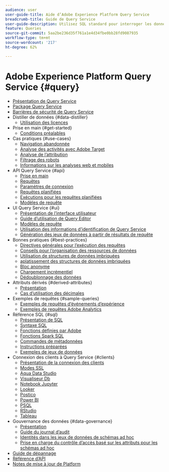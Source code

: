 ```yaml
---
audience: user
user-guide-title: Aide d’Adobe Experience Platform Query Service
breadcrumb-title: Guide de Query Service
user-guide-description: Utilisez SQL standard pour interroger les données du lac de données dans Experience Platform.
feature: Queries
source-git-commit: 5aa2be236d35f761a1e4d34fbe0bb28fd9087935
workflow-type: tm+mt
source-wordcount: '217'
ht-degree: 62%

---
```



# Adobe Experience Platform Query Service {#query}

- [Présentation de Query Service](home.md)
- [Package Query Service](packages.md)
- [Barrières de sécurité de Query Service](guardrails.md)
- Distiller de données {#data-distiller}
   - [Utilisation des licences](data-distiller/licence-usage.md)
- Prise en main {#get-started}
   - [Conditions préalables](get-started/prerequisites.md)
- Cas pratiques {#use-cases}
   - [Navigation abandonnée](use-cases/abandoned-browse.md)
   - [Analyse des activités avec Adobe Target](use-cases/activity-analysis-with-adobe-target.md)
   - [Analyse de l’attribution](use-cases/attribution-analysis.md)
   - [Filtrage des robots](use-cases/bot-filtering.md)
   - [Informations sur les analyses web et mobiles](use-cases/analytics-insights.md)
- API Query Service {#api}
   - [Prise en main](api/getting-started.md)
   - [Requêtes](api/queries.md)
   - [Paramètres de connexion](api/connection-parameters.md)
   - [Requêtes planifiées](api/scheduled-queries.md)
   - [Exécutions pour les requêtes planifiées](api/runs-scheduled-queries.md)
   - [Modèles de requête](api/query-templates.md)
- UI Query Service {#ui}
   - [Présentation de l’interface utilisateur](ui/overview.md)
   - [Guide d’utilisation de Query Editor](ui/user-guide.md)
   - [Modèles de requête](ui/query-templates.md)
   - [Utilisation des informations dʼidentification de Query Service](ui/credentials.md)
   - [Génération des jeux de données à partir de résultats de requête](ui/create-datasets.md)
- Bonnes pratiques {#best-practices}
   - [Directives générales pour l’exécution des requêtes](best-practices/writing-queries.md)
   - [Conseils pour l’organisation des ressources de données](./best-practices/organize-data-assets.md)
   - [Utilisation de structures de données imbriquées](best-practices/nested-data-structures.md)
   - [aplatissement des structures de données imbriquées](best-practices/flatten-nested-data.md)
   - [Bloc anonyme](best-practices/anonymous-block.md)
   - [Chargement incrémentiel](best-practices/incremental-load.md)
   - [Dédoublonnage des données](best-practices/deduplication.md)
- Attributs dérivés {#derived-attributes}
   - [Présentation](derived-attributes/overview.md)
   - [Cas d’utilisation des décimales](derived-attributes/deciles-use-case.md)
- Exemples de requêtes {#sample-queries}
   - [Exemples de requêtes dʼévénements dʼexpérience](sample-queries/experience-event.md)
   - [Exemples de requêtes Adobe Analytics](sample-queries/adobe-analytics.md)
- Référence SQL {#sql}
   - [Présentation de SQL](sql/overview.md)
   - [Syntaxe SQL](sql/syntax.md)
   - [Fonctions définies par Adobe](sql/adobe-defined-functions.md)
   - [Fonctions Spark SQL](sql/spark-sql-functions.md)
   - [Commandes de métadonnées](sql/metadata.md)
   - [Instructions préparées](sql/prepared-statements.md)
   - [Exemples de jeux de données](sql/dataset-samples.md)
- Connexion des clients à Query Service {#clients}
   - [Présentation de la connexion des clients](clients/overview.md)
   - [Modes SSL](./clients/ssl-modes.md)
   - [Aqua Data Studio](clients/aqua-data-studio.md)
   - [Visualiseur Db](./clients/dbvisulaizer.md)
   - [Notebook Jupyter](clients//jupyter-notebook.md)
   - [Looker](clients/looker.md)
   - [Postico](clients/postico.md)
   - [Power BI](clients/power-bi.md)
   - [PSQL](clients/psql.md)
   - [RStudio](clients/rstudio.md)
   - [Tableau](clients/tableau.md)
- Gouvernance des données {#data-governance}
   - [Présentation](data-governance/overview.md)
   - [Guide du journal d’audit](data-governance/audit-log-guide.md)
   - [Identités dans les jeux de données de schémas ad hoc](data-governance/ad-hoc-schema-identities.md)
   - [Prise en charge du contrôle d’accès basé sur les attributs pour les schémas ad hoc](./data-governance/ad-hoc-schema-labels.md)
- [Guide de dépannage](troubleshooting-guide.md)
- [Référence d’API](https://www.adobe.io/experience-platform-apis/references/query-service/)
- [Notes de mise à jour de Platform](https://docs.adobe.com/content/help/fr-FR/experience-platform/release-notes/latest.html)